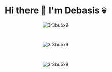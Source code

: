 <h1 align= "center">Hi there 👋 I'm Debasis 💀</h1>

<!--
**3r3bu5x9/3r3bu5x9** is a ✨ _special_ ✨ repository because its `README.md` (this file) appears on your GitHub profile.

Here are some ideas to get you started:

- 🔭 I’m currently working on ...
- 🌱 I’m currently learning ...
- 👯 I’m looking to collaborate on ...
- 🤔 I’m looking for help with ...
- 💬 Ask me about ...
- 📫 How to reach me: ...
- 😄 Pronouns: ...
- ⚡ Fun fact: ...
-->
<!-- Stats-->

<p align="center"><img src="https://github-readme-stats.vercel.app/api/top-langs?username=3r3bu5x9&theme=gruvbox&show_icons=true&locale=en&layout=compact" alt="3r3bu5x9" /></p>
<br>
<p align="center"><img src="https://github-readme-stats.vercel.app/api?username=3r3bu5x9&theme=gruvbox&show_icons=true&locale=en" alt="3r3bu5x9" /></p>
<br>
<p align="center"><img src="https://github-readme-streak-stats.herokuapp.com/?user=3r3bu5x9&theme=gruvbox" alt="3r3bu5x9" /></p>
